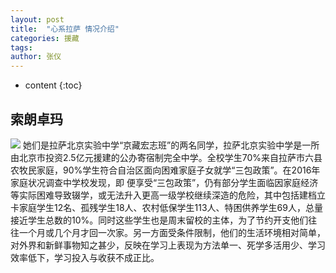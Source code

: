 ```yaml
---
layout: post
title:  "心系拉萨 情况介绍"
categories: 援藏
tags:
author: 张仪
---
```


* content
{:toc}

##  索朗卓玛
![](https://raw.githubusercontent.com/nlsyz/nlsyz.github.io/master/images/hcls/01.png)
  她们是拉萨北京实验中学“京藏宏志班”的两名同学，拉萨北京实验中学是一所由北京市投资2.5亿元援建的公办寄宿制完全中学。全校学生70%来自拉萨市六县农牧民家庭，90%学生符合自治区面向困难家庭子女就学“三包政策”。在2016年家庭状况调查中学校发现，即  便享受“三包政策”，仍有部分学生面临因家庭经济等实际困难导致辍学，或无法升入更高一级学校继续深造的危险，其中包括建档立卡家庭学生12名、孤残学生18人、农村低保学生113人、特困供养学生69人，总量接近学生总数的10%。同时这些学生也是周末留校的主体，为了节约开支他们往往一个月或几个月才回一次家。另一方面受条件限制，他们的生活环境相对简单，对外界和新鲜事物知之甚少，反映在学习上表现为方法单一、死学多活用少、学习效率低下，学习投入与收获不成正比。
